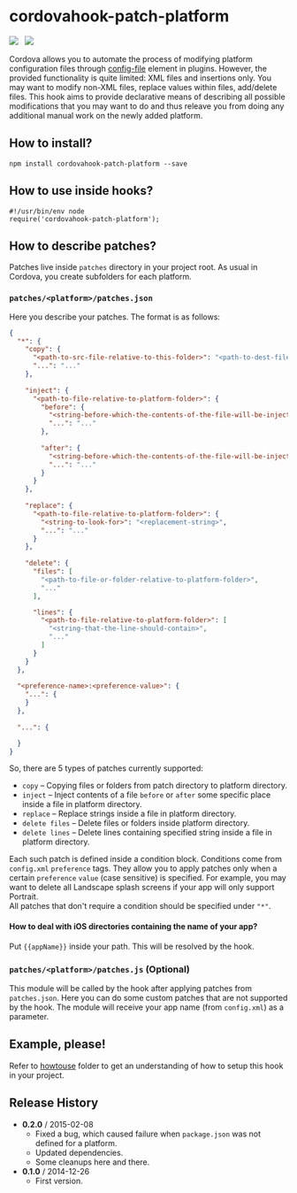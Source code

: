 # cordovahook-patch-platform

![](https://badge.fury.io/js/cordovahook-patch-platform.svg)&nbsp;&nbsp;
![](https://david-dm.org/mihhail-lapushkin/cordovahook-patch-platform.png)

Cordova allows you to automate the process of modifying platform configuration files through [config-file](http://cordova.apache.org/docs/en/4.0.0/plugin_ref_spec.md.html#Plugin%20Specification_config_file_element) element in plugins. However, the provided functionality is quite limited: XML files and insertions only. You may want to modify non-XML files, replace values within files, add/delete files. This hook aims to provide declarative means of describing all possible modifications that you may want to do and thus releave you from doing any additional manual work on the newly added platform.

## How to install?
`npm install cordovahook-patch-platform --save`

## How to use inside hooks?
```
#!/usr/bin/env node
require('cordovahook-patch-platform');
```

## How to describe patches?
Patches live inside `patches` directory in your project root. As usual in Cordova, you create subfolders for each platform.

### `patches/<platform>/patches.json`
Here you describe your patches. The format is as follows:
```json
{
  "*": {
    "copy": {
      "<path-to-src-file-relative-to-this-folder>": "<path-to-dest-file-relative-to-platform-folder>",
      "...": "..."
    },
      
    "inject": {
      "<path-to-file-relative-to-platform-folder>": {
        "before": {
          "<string-before-which-the-contents-of-the-file-will-be-injected>": "<path-to-file-relative-to-this-folder>",
          "...": "..."
        },
        
        "after": {
          "<string-before-which-the-contents-of-the-file-will-be-injected>": "<path-to-file-relative-to-this-folder>",
          "...": "..."
        }
      }
    },
      
    "replace": {
      "<path-to-file-relative-to-platform-folder>": {
        "<string-to-look-for>": "<replacement-string>",
        "...": "..."
      }
    },
    
    "delete": {
      "files": [
        "<path-to-file-or-folder-relative-to-platform-folder>",
        "..."
      ],

      "lines": {
        "<path-to-file-relative-to-platform-folder>": [
          "<string-that-the-line-should-contain>",
          "..."
        ]
      }
    }
  },
  
  "<preference-name>:<preference-value>": {
    "...": {
    }
  },
  
  "...": {

  }
}
```
So, there are 5 types of patches currently supported:
* `copy` – Copying files or folders from patch directory to platform directory.
* `inject` – Inject contents of a file `before` or `after` some specific place inside a file in platform directory.
* `replace` – Replace strings inside a file in platform directory.
* `delete files` – Delete files or folders inside platform directory.
* `delete lines` – Delete lines containing specified string inside a file in platform directory.

Each such patch is defined inside a condition block. Conditions come from `config.xml` `preference` tags. They allow you to apply patches only when a certain `preference` `value` (case sensitive) is specified. For example, you may want to delete all Landscape splash screens if your app will only support Portrait.<br>
All patches that don't require a condition should be specified under `"*"`.

#### How to deal with iOS directories containing the name of your app?
Put `{{appName}}` inside your path. This will be resolved by the hook.

### `patches/<platform>/patches.js` (Optional)
This module will be called by the hook after applying patches from `patches.json`. Here you can do some custom patches that are not supported by the hook. The module will receive your app name (from `config.xml`) as a parameter.

## Example, please!
Refer to [howtouse](https://github.com/mihhail-lapushkin/cordovahook-patch-platform/tree/master/howtouse) folder to get an understanding of how to setup this hook in your project.

## Release History
 * **0.2.0** / 2015-02-08
   * Fixed a bug, which caused failure when `package.json` was not defined for a platform.
   * Updated dependencies.
   * Some cleanups here and there.
 * **0.1.0** / 2014-12-26
   * First version.